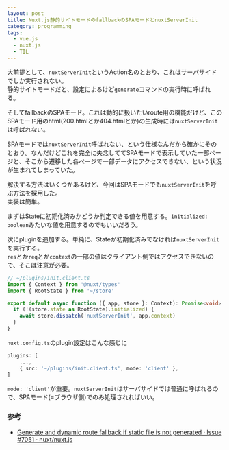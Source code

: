 ```yaml
---
layout: post
title: Nuxt.js静的サイトモードのfallbackのSPAモードとnuxtServerInit
category: programming
tags:
  - vue.js
  - nuxt.js
  - TIL
---
```


大前提として、`nuxtServerInit`というAction名のとおり、これはサーバサイドでしか実行されない。  
静的サイトモードだと、設定によるけど`generate`コマンドの実行時に呼ばれる。

そしてfallbackのSPAモード。これは動的に扱いたいroute用の機能だけど、このSPAモード用のhtml(200.htmlとか404.htmlとか)の生成時には`nuxtServerInit`は呼ばれない。

SPAモードでは`nuxtServerInit`呼ばれない、という仕様なんだから確かにそのとおり。なんだけどこれを完全に失念しててSPAモードで表示していた一部ページと、そこから遷移した各ページで一部データにアクセスできない、という状況が生まれてしまっていた。

解決する方法はいくつかあるけど、今回はSPAモードでも`nuxtServerInit`を呼ぶ方法を採用した。  
実装は簡単。

まずはStateに初期化済みかどうか判定できる値を用意する。`initialized: boolean`みたいな値を用意するのでもいいだろう。

次にpluginを追加する。単純に、Stateが初期化済みでなければ`nuxtServerInit`を実行する。  
`res`とか`req`とか`context`の一部の値はクライアント側ではアクセスできないので、そこは注意が必要。

```typescript
// ~/plugins/init.client.ts
import { Context } from '@nuxt/types'
import { RootState } from '~/store'

export default async function ({ app, store }: Context): Promise<void> {
  if (!(store.state as RootState).initialized) {
    await store.dispatch('nuxtServerInit', app.context)
  }
}
```

`nuxt.config.ts`のplugin設定はこんな感じに

```typescript
plugins: [
    ...,
    { src: '~/plugins/init.client.ts', mode: 'client' },
]
```

`mode: 'client'`が重要。`nuxtServerInit`はサーバサイドでは普通に呼ばれるので、SPAモード(=ブラウザ側)でのみ処理されればいい。

### 参考

- [Generate and dynamic route fallback if static file is not generated · Issue #7051 · nuxt/nuxt.js](https://github.com/nuxt/nuxt.js/issues/7051#issuecomment-604914461)
